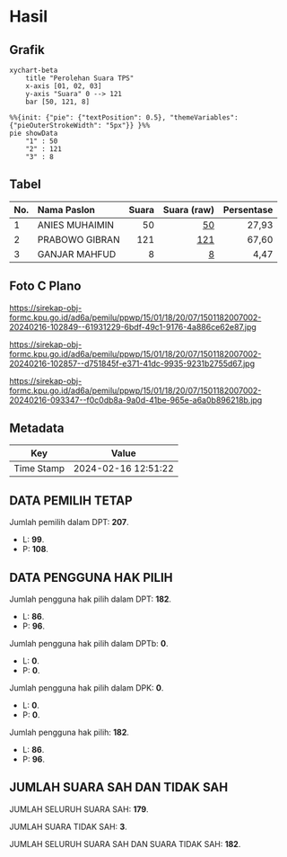 # Hasil

## Grafik

```mermaid
xychart-beta
    title "Perolehan Suara TPS"
    x-axis [01, 02, 03]
    y-axis "Suara" 0 --> 121
    bar [50, 121, 8]
```

```mermaid
%%{init: {"pie": {"textPosition": 0.5}, "themeVariables": {"pieOuterStrokeWidth": "5px"}} }%%
pie showData
    "1" : 50
    "2" : 121
    "3" : 8
```

## Tabel

| No. | Nama Paslon    | Suara | Suara (raw) | Persentase |
|:--- |:-------------- | -----:| -----------:| ----------:|
| 1   | ANIES MUHAIMIN | 50    | [50][p-1]   | 27,93      |
| 2   | PRABOWO GIBRAN | 121   | [121][p-2]  | 67,60      |
| 3   | GANJAR MAHFUD  | 8     | [8][p-3]    | 4,47       |


[p-1]: https://github.com/gigit-pemilu/pemilu-2024-15-jambi/blob/main/pilpres/hitung-suara/sub/15-jambi/sub/01--kerinci/sub/18-siulak-mukai/sub/2007-mukai-pintu/sub/002-tps/sub/paslon-1.txt
[p-2]: https://github.com/gigit-pemilu/pemilu-2024-15-jambi/blob/main/pilpres/hitung-suara/sub/15-jambi/sub/01--kerinci/sub/18-siulak-mukai/sub/2007-mukai-pintu/sub/002-tps/sub/paslon-2.txt
[p-3]: https://github.com/gigit-pemilu/pemilu-2024-15-jambi/blob/main/pilpres/hitung-suara/sub/15-jambi/sub/01--kerinci/sub/18-siulak-mukai/sub/2007-mukai-pintu/sub/002-tps/sub/paslon-3.txt

## Foto C Plano

https://sirekap-obj-formc.kpu.go.id/ad6a/pemilu/ppwp/15/01/18/20/07/1501182007002-20240216-102849--61931229-6bdf-49c1-9176-4a886ce62e87.jpg

https://sirekap-obj-formc.kpu.go.id/ad6a/pemilu/ppwp/15/01/18/20/07/1501182007002-20240216-102857--d751845f-e371-41dc-9935-9231b2755d67.jpg

https://sirekap-obj-formc.kpu.go.id/ad6a/pemilu/ppwp/15/01/18/20/07/1501182007002-20240216-093347--f0c0db8a-9a0d-41be-965e-a6a0b896218b.jpg


## Metadata

| Key        | Value               |
| ---------- | ------------------- |
| Time Stamp | 2024-02-16 12:51:22 |


## DATA PEMILIH TETAP

Jumlah pemilih dalam DPT: **207**.
 * L: **99**.
 * P: **108**.

## DATA PENGGUNA HAK PILIH

Jumlah pengguna hak pilih dalam DPT: **182**.
 * L: **86**.
 * P: **96**.

Jumlah pengguna hak pilih dalam DPTb: **0**.
 * L: **0**.
 * P: **0**.

Jumlah pengguna hak pilih dalam DPK: **0**.
 * L: **0**.
 * P: **0**.

Jumlah pengguna hak pilih: **182**.
 * L: **86**.
 * P: **96**.

## JUMLAH SUARA SAH DAN TIDAK SAH

JUMLAH SELURUH SUARA SAH: **179**.

JUMLAH SUARA TIDAK SAH: **3**.

JUMLAH SELURUH SUARA SAH DAN SUARA TIDAK SAH: **182**.


